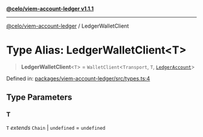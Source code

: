 [**@celo/viem-account-ledger v1.1.1**](../README.md)

***

[@celo/viem-account-ledger](../globals.md) / LedgerWalletClient

# Type Alias: LedgerWalletClient\<T\>

> **LedgerWalletClient**\<`T`\> = `WalletClient`\<`Transport`, `T`, [`LedgerAccount`](LedgerAccount.md)\>

Defined in: [packages/viem-account-ledger/src/types.ts:4](https://github.com/celo-org/developer-tooling/blob/master/packages/viem-account-ledger/src/types.ts#L4)

## Type Parameters

### T

`T` *extends* `Chain` \| `undefined` = `undefined`

